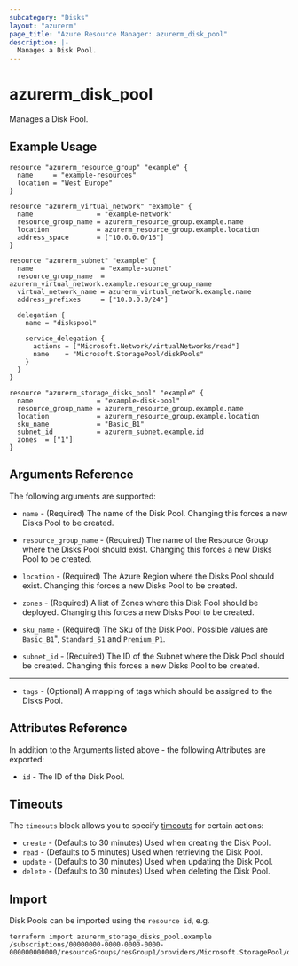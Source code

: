 ```yaml
---
subcategory: "Disks"
layout: "azurerm"
page_title: "Azure Resource Manager: azurerm_disk_pool"
description: |-
  Manages a Disk Pool.
---
```


# azurerm_disk_pool

Manages a Disk Pool.

## Example Usage

```hcl
resource "azurerm_resource_group" "example" {
  name     = "example-resources"
  location = "West Europe"
}

resource "azurerm_virtual_network" "example" {
  name                = "example-network"
  resource_group_name = azurerm_resource_group.example.name
  location            = azurerm_resource_group.example.location
  address_space       = ["10.0.0.0/16"]
}

resource "azurerm_subnet" "example" {
  name                 = "example-subnet"
  resource_group_name  = azurerm_virtual_network.example.resource_group_name
  virtual_network_name = azurerm_virtual_network.example.name
  address_prefixes     = ["10.0.0.0/24"]
  
  delegation {
    name = "diskspool"
    
    service_delegation {
      actions = ["Microsoft.Network/virtualNetworks/read"]
      name    = "Microsoft.StoragePool/diskPools"
    }
  }
}

resource "azurerm_storage_disks_pool" "example" {
  name                = "example-disk-pool"
  resource_group_name = azurerm_resource_group.example.name
  location            = azurerm_resource_group.example.location
  sku_name            = "Basic_B1"
  subnet_id           = azurerm_subnet.example.id
  zones  = ["1"]
}
```

## Arguments Reference

The following arguments are supported:

* `name` - (Required) The name of the Disk Pool. Changing this forces a new Disks Pool to be created.

* `resource_group_name` - (Required) The name of the Resource Group where the Disks Pool should exist. Changing this forces a new Disks Pool to be created.

* `location` - (Required) The Azure Region where the Disks Pool should exist. Changing this forces a new Disks Pool to be created.

* `zones` - (Required) A list of Zones where this Disk Pool should be deployed. Changing this forces a new Disks Pool to be created.

* `sku_name` - (Required) The Sku of the Disk Pool. Possible values are `Basic_B1`", `Standard_S1` and `Premium_P1`.

* `subnet_id` - (Required) The ID of the Subnet where the Disk Pool should be created. Changing this forces a new Disks Pool to be created.

---

* `tags` - (Optional) A mapping of tags which should be assigned to the Disks Pool.

## Attributes Reference

In addition to the Arguments listed above - the following Attributes are exported: 

* `id` - The ID of the Disk Pool.

## Timeouts

The `timeouts` block allows you to specify [timeouts](https://www.terraform.io/docs/configuration/resources.html#timeouts) for certain actions:

* `create` - (Defaults to 30 minutes) Used when creating the Disk Pool.
* `read` - (Defaults to 5 minutes) Used when retrieving the Disk Pool.
* `update` - (Defaults to 30 minutes) Used when updating the Disk Pool.
* `delete` - (Defaults to 30 minutes) Used when deleting the Disk Pool.

## Import

Disk Pools can be imported using the `resource id`, e.g.

```shell
terraform import azurerm_storage_disks_pool.example /subscriptions/00000000-0000-0000-0000-000000000000/resourceGroups/resGroup1/providers/Microsoft.StoragePool/diskPools/diskPool1
```
